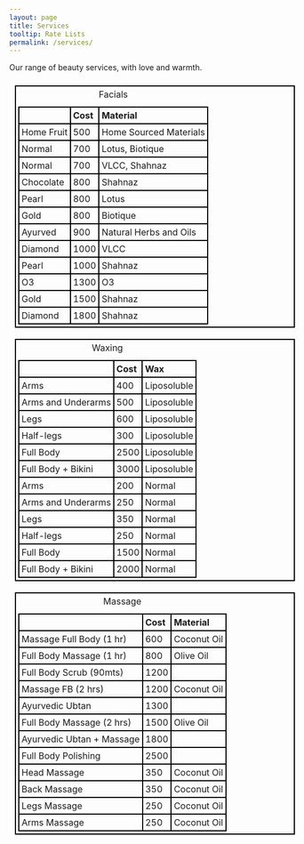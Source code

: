 ```yaml
---
layout: page
title: Services
tooltip: Rate Lists 
permalink: /services/
---
```


Our range of beauty services, with love and warmth.
<style>
table, th, td {
   border: 2px solid black;
   border-collapse: collapse;
   padding: 4px;
}
table {
   margin: 10px;
   float: left;
}
th {
   text-align: left;
}
</style>
<table>
   <caption>Facials</caption>
   <tr>
      <th></th>
      <th>Cost</th>
      <th>Material</th>
   </tr>
   <tr>
      <td>Home Fruit</td>
      <td>500</td>
      <td>Home Sourced Materials</td>
   </tr>
   <tr>
      <td>Normal</td>
      <td>700</td>
      <td>Lotus, Biotique</td>
   </tr>
   <tr>
      <td>Normal</td>
      <td>700</td>
      <td>VLCC, Shahnaz</td>
   </tr>
   <tr>
      <td>Chocolate</td>
      <td>800</td>
      <td>Shahnaz</td>
   </tr>
   <tr>
      <td>Pearl</td>
      <td>800</td>
      <td>Lotus</td>
   </tr>
   <tr>
      <td>Gold</td>
      <td>800</td>
      <td>Biotique</td>
   </tr>
   <tr>
      <td>Ayurved</td>
      <td>900</td>
      <td>Natural Herbs and Oils</td>
   </tr>
   <tr>
      <td>Diamond</td>
      <td>1000</td>
      <td>VLCC</td>
   </tr>
   <tr>
      <td>Pearl</td>
      <td>1000</td>
      <td>Shahnaz</td>
   </tr>
   <tr>
      <td>O3</td>
      <td>1300</td>
      <td>O3</td>
   </tr>
   <tr>
      <td>Gold</td>
      <td>1500</td>
      <td>Shahnaz</td>
   </tr>
   <tr>
      <td>Diamond</td>
      <td>1800</td>
      <td>Shahnaz</td>
   </tr>
</table>
<table>
   <caption>Waxing</caption>
   <tr>
      <th></th>
      <th>Cost</th>
      <th>Wax</th>
   </tr>
   <tr>
      <td>Arms</td>
      <td>400</td>
      <td>Liposoluble</td>
   </tr>
   <tr>
      <td>Arms and Underarms</td>
      <td>500</td>
      <td>Liposoluble</td>
   </tr>
   <tr>
      <td>Legs</td>
      <td>600</td>
      <td>Liposoluble</td>
   </tr>
   <tr>
      <td>Half-legs</td>
      <td>300</td>
      <td>Liposoluble</td>
   </tr>
   <tr>
      <td>Full Body</td>
      <td>2500</td>
      <td>Liposoluble</td>
   </tr>
   <tr>
      <td>Full Body + Bikini</td>
      <td>3000</td>
      <td>Liposoluble</td>
   </tr>
   <tr>
      <td>Arms</td>
      <td>200</td>
      <td>Normal</td>
   </tr>
   <tr>
      <td>Arms and Underarms</td>
      <td>250</td>
      <td>Normal</td>
   </tr>
   <tr>
      <td>Legs</td>
      <td>350</td>
      <td>Normal</td>
   </tr>
   <tr>
      <td>Half-legs</td>
      <td>250</td>
      <td>Normal</td>
   </tr>
   <tr>
      <td>Full Body</td>
      <td>1500</td>
      <td>Normal</td>
   </tr>
   <tr>
      <td>Full Body + Bikini</td>
      <td>2000</td>
      <td>Normal</td>
   </tr>
</table>
<table>
   <caption>Massage</caption>
   <tr>
      <th></th>
      <th>Cost</th>
      <th>Material</th>
   </tr>
   <tr>
      <td>Massage Full Body (1 hr)</td>
      <td>600</td>
      <td>Coconut Oil</td>
   </tr>
   <tr>
      <td>Full Body Massage (1 hr)</td>
      <td>800</td>
      <td>Olive Oil</td>
   </tr>
   <tr>
      <td>Full Body Scrub (90mts)</td>
      <td>1200</td>
      <td></td>
   </tr>
   <tr>
      <td>Massage FB (2 hrs)</td>
      <td>1200</td>
      <td>Coconut Oil</td>
   </tr>
   <tr>
      <td>Ayurvedic Ubtan</td>
      <td>1300</td>
      <td></td>
   </tr>
   <tr>
      <td>Full Body Massage (2 hrs)</td>
      <td>1500</td>	
      <td>Olive Oil</td>
   </tr>
   <tr>
      <td>Ayurvedic Ubtan + Massage</td>
      <td>1800</td>
      <td></td>
   </tr>
   <tr>
      <td>Full Body Polishing</td>
      <td>2500</td>
      <td></td>
   </tr>
   <tr>
      <td>Head Massage</td>
      <td>350</td>
      <td>Coconut Oil</td>
   </tr>
   <tr>
      <td>Back Massage</td>
      <td>350</td>
      <td>Coconut Oil</td>
   </tr>
   <tr>
      <td>Legs Massage</td>
      <td>250</td>
      <td>Coconut Oil</td>
   </tr>
   <tr>
      <td>Arms Massage</td>
      <td>250</td>
      <td>Coconut Oil</td>
   </tr>
</table>
<div class="clearfix"></div>
<meta description="Rates for DwaarPe's at-home services in Noida, Gurgaon, Delhi, Ghaziabad, Faridabad; facials, waxing, massage, pedicure, manicure; including our Ayurvedic products-based services" />
